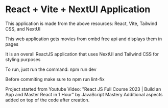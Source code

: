 # React + Vite + NextUI Application

This application is made from the above resources: React, Vite, Tailwind CSS, and NextUI

This web application gets movies from ombd free api and displays them in pages

It is an overall ReactJS application that uses NextUI and Tailwind CSS for styling purposes

To run, just run the command:
    npm run dev

Before commiting make sure to
    npm run lint-fix

Project started from Youtube Video: "React JS Full Course 2023 | Build an App and Master React in 1 Hour" by JavaScript Mastery
Additional aspects added on top of the code after creation.
